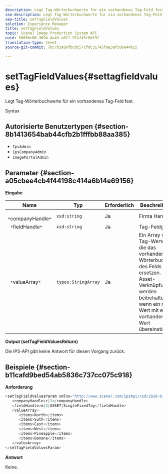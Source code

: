 ```yaml
---
description: Legt Tag-Wörterbuchwerte für ein vorhandenes Tag-Feld fest.
seo-description: Legt Tag-Wörterbuchwerte für ein vorhandenes Tag-Feld fest.
seo-title: setTagFieldValues
solution: Experience Manager
title: setTagFieldValues
topic: Scene7 Image Production System API
uuid: 56666c00-3694-4a43-a0ff-97af45c8df9f
translation-type: tm+mt
source-git-commit: 7bc7b3a86fbcdc57cfdc31745fae3afc06e44b15

---
```



# setTagFieldValues{#settagfieldvalues}

Legt Tag-Wörterbuchwerte für ein vorhandenes Tag-Feld fest.

Syntax

## Autorisierte Benutzertypen {#section-8b1413654bab44cfb2b1fffbb88aa385}

* `IpsAdmin`
* `IpsCompanyAdmin`
* `ImagePortalAdmin`

## Parameter {#section-a05cbee4cb4f44198c414a6b14e69156}

**Eingabe**

| Name | Typ | Erforderlich | Beschreibung |
|---|---|---|---|
| ` *`companyHandle`*` | `xsd:string` | Ja | Firma Handle. |
| ` *`fieldHandle`*` | `xsd:string` | Ja | Tag-Feldgriff. |
| ` *`valueArray`*` | `types:StringArray` | Ja | Ein Array von Tag-Werten, die das vorhandene Wörterbuch des Felds ersetzen. Asset-Verknüpfungen werden beibehalten, wenn ein neuer Wert mit einem vorhandenen Wert übereinstimmt. |

**Output (setTagFieldValuesReturn)**

Die IPS-API gibt keine Antwort für diesen Vorgang zurück.

## Beispiele {#section-b11cafd9bed54ab5836c737cc075c918}

**Anforderung**

```java
<setTagFieldValuesParam xmlns="http://www.scene7.com/IpsApi/xsd/2010-01-31">
   <companyHandle>c|3</companyHandle>
   <fieldHandle>m|3|ASSET|SingleFixedTag</fieldHandle>
   <valueArray>
      <items>Nurth</items>
      <items>Suth</items>
      <items>East</items>
      <items>West</items>
      <items>Pineapple</items>
      <items>Banana</items>
   </valueArray>
</setTagFieldValuesParam>
```

**Antwort**

Keine.
